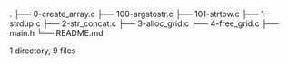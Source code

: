 .
├── 0-create_array.c
├── 100-argstostr.c
├── 101-strtow.c
├── 1-strdup.c
├── 2-str_concat.c
├── 3-alloc_grid.c
├── 4-free_grid.c
├── main.h
└── README.md

1 directory, 9 files
